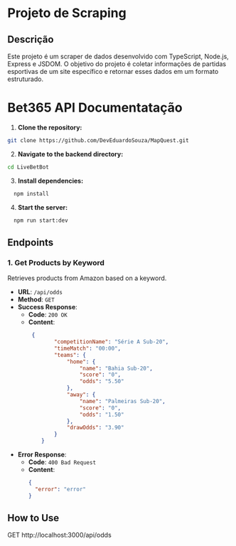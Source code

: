# Projeto de Scraping

## Descrição
Este projeto é um scraper de dados desenvolvido com TypeScript, Node.js, Express e JSDOM. O objetivo do projeto é coletar informações de partidas esportivas de um site específico e retornar esses dados em um formato estruturado.

# Bet365 API Documentatação 


1. **Clone the repository:**

```bash
git clone https://github.com/DevEduardoSouza/MapQuest.git
```

2. **Navigate to the backend directory:**

```bash
cd LiveBetBot
```


3. **Install dependencies:**

```bash
  npm install
````

4. **Start the server:**

```bash
  npm run start:dev
````

## Endpoints

### 1. Get Products by Keyword

Retrieves products from Amazon based on a keyword.

- **URL**: `/api/odds`
- **Method**: `GET`
- **Success Response**:
  - **Code**: `200 OK`
  - **Content**: 
    ```json
     {
    		"competitionName": "Série A Sub-20",
    		"timeMatch": "00:00",
    		"teams": {
    			"home": {
    				"name": "Bahia Sub-20",
    				"score": "0",
    				"odds": "5.50"
    			},
    			"away": {
    				"name": "Palmeiras Sub-20",
    				"score": "0",
    				"odds": "1.50"
    			},
    			"drawOdds": "3.90"
    		}
    	}
    ```
- **Error Response**:
  - **Code**: `400 Bad Request`
  - **Content**: 
    ```json
    {
      "error": "error"
    }
    ```

## How to Use


GET http://localhost:3000/api/odds


